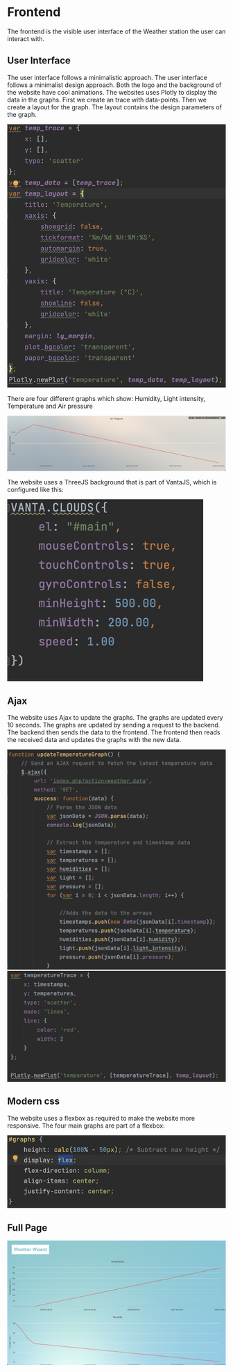 # Frontend

The frontend is the visible user interface of the Weather station the user can interact with.

## __User Interface__

The user interface follows a minimalistic approach. The user interface follows a minimalist design approach. Both the logo and the background of the website have cool animations. The websites uses Plotly to display the data in the graphs.
First we create an trace with data-points. Then we create a layout for the graph. The layout contains the design parameters of the graph.


![Screenshot](docs/../images/building_graph.png)

There are four different graphs which show: Humidity, Light intensity, Temperature and Air pressure  

![Screenshot](docs/../images/graph.png)

The website uses a ThreeJS background that is part of VantaJS, which is configured like this:

![Screenshot](docs/../images/vanta.png)

## __Ajax__

The website uses Ajax to update the graphs. The graphs are updated every 10 seconds. The graphs are updated by sending a request to the backend. The backend then sends the data to the frontend. The frontend then reads the received data and updates the graphs with the new data.

![Screenshot](docs/../images/update1.png)
![Screenshot](docs/../images/update2.png)


## __Modern css__

The website uses a flexbox as required to make the website more responsive. The four main graphs are part of a flexbox:

![Screenshot](docs/../images/css.png)

## __Full Page__

![Screenshot](docs/../images/page.png)



